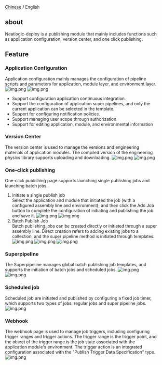 [Chinese](README.md) / English

## about

Neatlogic-deploy is a publishing module that mainly includes functions such as application configuration, version center, and one click publishing.

## Feature

### Application Configuration

Application configuration mainly manages the configuration of pipeline scripts and parameters for application, module layer, and environment layer.
![img.png](README_IMAGES/img1.png)
![img.png](README_IMAGES/img.png)
- Support configuration application continuous integration.
- Support the configuration of application super pipelines, and only the current application can be selected in the template.
- Support for configuring notification policies.
- Support managing user scope through authorization.
- Support for editing application, module, and environmental information

### Version Center

The version center is used to manage the versions and engineering materials of application modules. The compiled version of the engineering physics library supports uploading and downloading.
![img.png](README_IMAGES/img2.png)
![img.png](README_IMAGES/img3.png)

### One-click publishing

One-click publishing page supports launching single publishing jobs and launching batch jobs.
1. Initiate a single publish job<br>
Select the application and module that initiated the job (with a configured assembly line and environment), and then click the Add Job button to complete the configuration of initiating and publishing the job and save it.
![img.png](README_IMAGES/img4.png)
![img.png](README_IMAGES/img5.png)
2. Batch Publish Job<br>
Batch publishing jobs can be created directly or initiated through a super assembly line. Direct creation refers to adding existing jobs to a collection, and the super pipeline method is initiated through templates.
![img.png](README_IMAGES/img6.png)
![img.png](README_IMAGES/img7.png)
![img.png](README_IMAGES/img8.png)

### Superpipeline

The Superpipeline manages global batch publishing job templates, and supports the initiation of batch jobs and scheduled jobs.
![img.png](README_IMAGES/img9.png)
![img.png](README_IMAGES/img10.png)

### Scheduled job
Scheduled job are initiated and published by configuring a fixed job timer, which supports two types of jobs: regular jobs and super pipeline jobs.
![img.png](README_IMAGES/img11.png)

 ### Webhook
 The webhook page is used to manage job triggers, including configuring trigger ranges and trigger actions. The trigger range is the trigger point, and the object of the trigger range is the job state associated with the application module's environment. The trigger action is an integrated configuration associated with the "Publish Trigger Data Specification" type.
 ![img.png](README_IMAGES/img12.png)